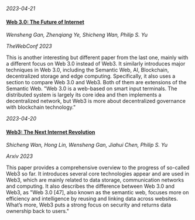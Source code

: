 

*2023-04-21*

#### [Web 3.0: The Future of Internet](https://arxiv.org/pdf/2304.06032.pdf)

*Wensheng Gan, Zhenqiang Ye, Shicheng Wan, Philip S. Yu*

*TheWebConf 2023*

This is another interesting but different paper from the last one, mainly with a different focus on Web 3.0 instead of Web3. It similarly introduces major techniques in Web 3.0, including the Semantic Web, AI, Blockchain, decentralized storage and edge computing. Specifically, it also uses a section to compare Web 3.0 and Web3. Both of them are extensions of the Semantic Web. "Web 3.0 is a web-based on smart input terminals. The distributed system is largely its core idea and then implements a decentralized network, but Web3 is more about decentralized governance with blockchain technology."


*2023-04-20*

#### [Web3: The Next Internet Revolution](https://arxiv.org/pdf/2304.06111.pdf)

*Shicheng Wan, Hong Lin, Wensheng Gan, Jiahui Chen, Philip S. Yu*

*Arxiv 2023*

This paper provides a comprehensive overview to the progress of so-called Web3 so far. It introduces several core technologies appear and are used in Web3, which are mainly related to data storage, communication networks and computing. It also describes the difference between Web 3.0 and Web3, as "Web 3.0 [47], also known as the semantic web, focuses more on efficiency and intelligence by reusing and linking data across websites. What’s more, Web3 puts a strong focus on security and returns data ownership back to users."

